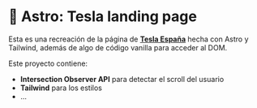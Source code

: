 # 🚗 Astro: Tesla landing page

Esta es una recreación de la página de **[Tesla España](https://www.tesla.com/es_es)** hecha con Astro y Tailwind, además de algo de código vanilla para acceder al DOM.

Este proyecto contiene:

- **Intersection Observer API** para detectar el scroll del usuario
- **Tailwind** para los estilos
- ...
